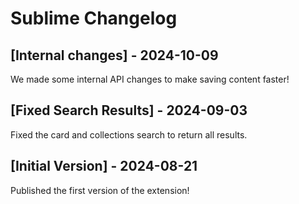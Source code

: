 # Sublime Changelog

## [Internal changes] - 2024-10-09

We made some internal API changes to make saving content faster!

## [Fixed Search Results] - 2024-09-03

Fixed the card and collections search to return all results.

## [Initial Version] - 2024-08-21

Published the first version of the extension!
